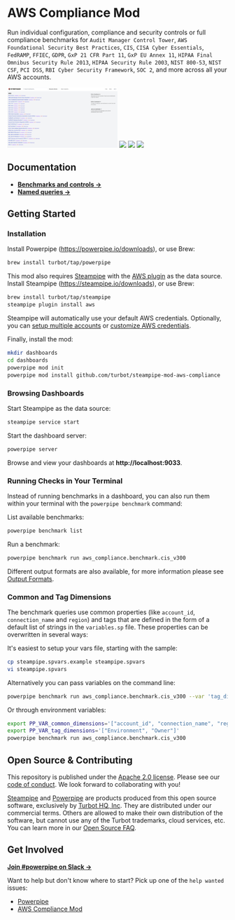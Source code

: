 # AWS Compliance Mod

Run individual configuration, compliance and security controls or full compliance benchmarks for `Audit Manager Control Tower`, `AWS Foundational Security Best Practices`, `CIS`, `CISA Cyber Essentials`, `FedRAMP`, `FFIEC`, `GDPR`, `GxP 21 CFR Part 11`, `GxP EU Annex 11`, `HIPAA Final Omnibus Security Rule 2013`, `HIPAA Security Rule 2003`, `NIST 800-53`, `NIST CSF`, `PCI DSS`, `RBI Cyber Security Framework`, `SOC 2`, and more across all your AWS accounts.

<img src="https://raw.githubusercontent.com/turbot/steampipe-mod-aws-compliance/main/docs/aws_compliance_dashboard.png" width="50%" type="thumbnail"/>
<img src="https://raw.githubusercontent.com/turbot/steampipe-mod-aws-compliance/main/docs/aws_cis_v300_dashboard.png" width="50%" type="thumbnail"/>
<img src="https://raw.githubusercontent.com/turbot/steampipe-mod-aws-compliance/main/docs/aws_cis_v300_console.png" width="50%" type="thumbnail"/>
<img src="https://raw.githubusercontent.com/turbot/steampipe-mod-aws-compliance/main/docs/aws_fsbp_dashboard.png" width="50%" type="thumbnail"/>

## Documentation

- **[Benchmarks and controls →](https://hub.powerpipe.io/mods/turbot/aws_compliance/controls)**
- **[Named queries →](https://hub.powerpipe.io/mods/turbot/aws_compliance/queries)**

## Getting Started

### Installation

Install Powerpipe (https://powerpipe.io/downloads), or use Brew:

```sh
brew install turbot/tap/powerpipe
```

This mod also requires [Steampipe](https://steampipe.io) with the [AWS plugin](https://hub.steampipe.io/plugins/turbot/aws) as the data source. Install Steampipe (https://steampipe.io/downloads), or use Brew:

```sh
brew install turbot/tap/steampipe
steampipe plugin install aws
```

Steampipe will automatically use your default AWS credentials. Optionally, you can [setup multiple accounts](https://hub.steampipe.io/plugins/turbot/aws#multi-account-connections) or [customize AWS credentials](https://hub.steampipe.io/plugins/turbot/aws#configuring-aws-credentials).

Finally, install the mod:

```sh
mkdir dashboards
cd dashboards
powerpipe mod init
powerpipe mod install github.com/turbot/steampipe-mod-aws-compliance
```

### Browsing Dashboards

Start Steampipe as the data source:

```sh
steampipe service start
```

Start the dashboard server:

```sh
powerpipe server
```

Browse and view your dashboards at **http://localhost:9033**.

### Running Checks in Your Terminal

Instead of running benchmarks in a dashboard, you can also run them within your
terminal with the `powerpipe benchmark` command:

List available benchmarks:

```sh
powerpipe benchmark list
```

Run a benchmark:

```sh
powerpipe benchmark run aws_compliance.benchmark.cis_v300
```

Different output formats are also available, for more information please see
[Output Formats](https://powerpipe.io/docs/reference/cli/benchmark#output-formats).

### Common and Tag Dimensions

The benchmark queries use common properties (like `account_id`, `connection_name` and `region`) and tags that are defined in the form of a default list of strings in the `variables.sp` file. These properties can be overwritten in several ways:

It's easiest to setup your vars file, starting with the sample:

```sh
cp steampipe.spvars.example steampipe.spvars
vi steampipe.spvars
```

Alternatively you can pass variables on the command line:

```sh
powerpipe benchmark run aws_compliance.benchmark.cis_v300 --var 'tag_dimensions=["Environment", "Owner"]'
```

Or through environment variables:

```sh
export PP_VAR_common_dimensions='["account_id", "connection_name", "region"]'
export PP_VAR_tag_dimensions='["Environment", "Owner"]'
powerpipe benchmark run aws_compliance.benchmark.cis_v300
```

## Open Source & Contributing

This repository is published under the [Apache 2.0 license](https://www.apache.org/licenses/LICENSE-2.0). Please see our [code of conduct](https://github.com/turbot/.github/blob/main/CODE_OF_CONDUCT.md). We look forward to collaborating with you!

[Steampipe](https://steampipe.io) and [Powerpipe](https://powerpipe.io) are products produced from this open source software, exclusively by [Turbot HQ, Inc](https://turbot.com). They are distributed under our commercial terms. Others are allowed to make their own distribution of the software, but cannot use any of the Turbot trademarks, cloud services, etc. You can learn more in our [Open Source FAQ](https://turbot.com/open-source).

## Get Involved

**[Join #powerpipe on Slack →](https://turbot.com/community/join)**

Want to help but don't know where to start? Pick up one of the `help wanted` issues:

- [Powerpipe](https://github.com/turbot/powerpipe/labels/help%20wanted)
- [AWS Compliance Mod](https://github.com/turbot/steampipe-mod-aws-compliance/labels/help%20wanted)
